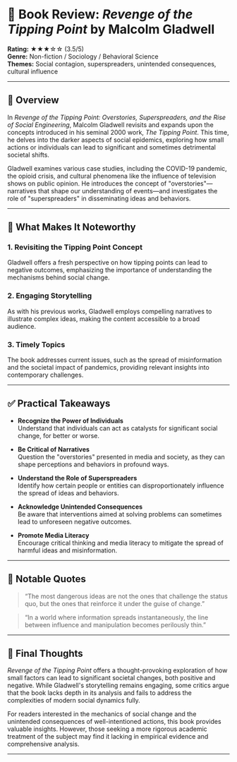 # 📘 Book Review: *Revenge of the Tipping Point* by Malcolm Gladwell

**Rating:** ★★★☆☆ (3.5/5)  
**Genre:** Non-fiction / Sociology / Behavioral Science  
**Themes:** Social contagion, superspreaders, unintended consequences, cultural influence

---

## 📝 Overview

In *Revenge of the Tipping Point: Overstories, Superspreaders, and the Rise of Social Engineering*, Malcolm Gladwell revisits and expands upon the concepts introduced in his seminal 2000 work, *The Tipping Point*. This time, he delves into the darker aspects of social epidemics, exploring how small actions or individuals can lead to significant and sometimes detrimental societal shifts.

Gladwell examines various case studies, including the COVID-19 pandemic, the opioid crisis, and cultural phenomena like the influence of television shows on public opinion. He introduces the concept of "overstories"—narratives that shape our understanding of events—and investigates the role of "superspreaders" in disseminating ideas and behaviors.

---

## 🌟 What Makes It Noteworthy

### 1. Revisiting the Tipping Point Concept  
Gladwell offers a fresh perspective on how tipping points can lead to negative outcomes, emphasizing the importance of understanding the mechanisms behind social change.

### 2. Engaging Storytelling  
As with his previous works, Gladwell employs compelling narratives to illustrate complex ideas, making the content accessible to a broad audience.

### 3. Timely Topics  
The book addresses current issues, such as the spread of misinformation and the societal impact of pandemics, providing relevant insights into contemporary challenges.

---

## ✅ Practical Takeaways

- **Recognize the Power of Individuals**  
  Understand that individuals can act as catalysts for significant social change, for better or worse.

- **Be Critical of Narratives**  
  Question the "overstories" presented in media and society, as they can shape perceptions and behaviors in profound ways.

- **Understand the Role of Superspreaders**  
  Identify how certain people or entities can disproportionately influence the spread of ideas and behaviors.

- **Acknowledge Unintended Consequences**  
  Be aware that interventions aimed at solving problems can sometimes lead to unforeseen negative outcomes.

- **Promote Media Literacy**  
  Encourage critical thinking and media literacy to mitigate the spread of harmful ideas and misinformation.

---

## 💬 Notable Quotes

> “The most dangerous ideas are not the ones that challenge the status quo, but the ones that reinforce it under the guise of change.”

> “In a world where information spreads instantaneously, the line between influence and manipulation becomes perilously thin.”

---

## 🧠 Final Thoughts

*Revenge of the Tipping Point* offers a thought-provoking exploration of how small factors can lead to significant societal changes, both positive and negative. While Gladwell's storytelling remains engaging, some critics argue that the book lacks depth in its analysis and fails to address the complexities of modern social dynamics fully.

For readers interested in the mechanics of social change and the unintended consequences of well-intentioned actions, this book provides valuable insights. However, those seeking a more rigorous academic treatment of the subject may find it lacking in empirical evidence and comprehensive analysis.

---

